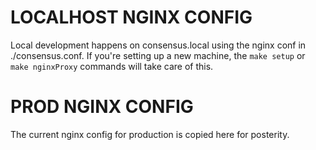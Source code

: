 # LOCALHOST NGINX CONFIG
Local development happens on consensus.local using the nginx conf in ./consensus.conf. If you're setting up a new machine, the `make setup` or `make nginxProxy` commands will take care of this.

# PROD NGINX CONFIG
The current nginx config for production is copied here for posterity.
